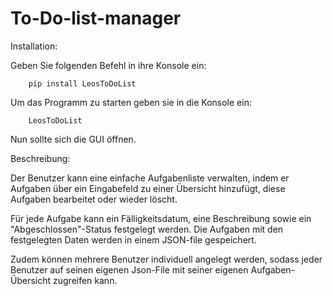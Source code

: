 # To-Do-list-manager

Installation:

Geben Sie folgenden Befehl in ihre Konsole ein:
        
        pip install LeosToDoList
    
Um das Programm zu starten geben sie in die Konsole ein:

        LeosToDoList

Nun sollte sich die GUI öffnen. 


Beschreibung:

Der Benutzer kann eine einfache Aufgabenliste verwalten, indem er Aufgaben über ein Eingabefeld zu einer Übersicht hinzufügt, diese Aufgaben bearbeitet oder wieder löscht. 

Für jede Aufgabe kann ein Fälligkeitsdatum, eine Beschreibung sowie ein "Abgeschlossen"-Status festgelegt werden. 
Die Aufgaben mit den festgelegten Daten werden in einem JSON-file gespeichert. 

Zudem können mehrere Benutzer individuell angelegt werden, sodass jeder Benutzer auf seinen eigenen Json-File mit seiner eigenen Aufgaben-Übersicht zugreifen kann. 
